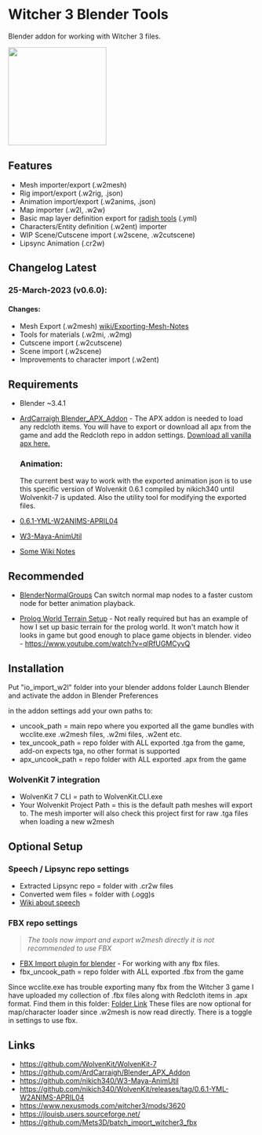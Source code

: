 # Witcher 3 Blender Tools
Blender addon for working with Witcher 3 files.

<img src="https://user-images.githubusercontent.com/4729750/227740200-4722f6c0-fce9-43f5-a4c2-68d6b90c706a.jpg" height="200">

## Features

- Mesh importer/export (.w2mesh)
- Rig import/export (.w2rig, .json)
- Animation import/export (.w2anims, .json)
- Map importer (.w2l, .w2w)
- Basic map layer definition export for [radish tools](https://www.nexusmods.com/witcher3/mods/3620) (.yml)
- Characters/Entity definition (.w2ent) importer
- WIP Scene/Cutscene import (.w2scene, .w2cutscene)
- Lipsync Animation (.cr2w)

## Changelog Latest

### 25-March-2023 (v0.6.0):
#### **Changes**:
* Mesh Export (.w2mesh) [wiki/Exporting-Mesh-Notes](https://github.com/dingdio/Witcher3-Blender-Tools/wiki/Exporting-Mesh-Notes) 
* Tools for materials (.w2mi, .w2mg)
* Cutscene import (.w2cutscene)
* Scene import (.w2scene)
* Improvements to character import (.w2ent)


## Requirements
- Blender ~3.4.1

- [ArdCarraigh Blender_APX_Addon](https://github.com/ArdCarraigh/Blender_APX_Addon) - The APX addon is needed to load any redcloth items. You will have to export or download all apx from the game and add the Redcloth repo in addon settings. [Download all vanilla apx here.](https://mega.nz/file/CchGVCSb#ahDgIhxvicClEA9VHecPu6S95iT8ih2Q5kRMUHoY5ec)

    ### **Animation**:
    The current best way to work with the exported animation json is to use this specific version of Wolvenkit 0.6.1 compiled by nikich340 until Wolvenkit-7 is updated. Also the utility tool for modifying the exported files.
- [0.6.1-YML-W2ANIMS-APRIL04](https://github.com/nikich340/WolvenKit/releases/tag/0.6.1-YML-W2ANIMS-APRIL04)
- [W3-Maya-AnimUtil](https://github.com/nikich340/W3-Maya-AnimUtil) 
- [Some Wiki Notes](https://github.com/dingdio/Witcher3_Blender_Tools/wiki/Exporting-Animation-Notes)

## Recommended 

- [BlenderNormalGroups](https://github.com/theoldben/BlenderNormalGroups) Can switch normal map nodes to a faster custom node for better animation playback.

- [Prolog World Terrain Setup](https://mega.nz/file/WNZzCQQR#KICtWteq_OxwU_YKj4LU09kdJlBMqzzwIJd8DVGil4Q) - Not really required but has an example of how I set up basic terrain for the prolog world. It won't match how it looks in game but good enough to place game objects in blender. video - https://www.youtube.com/watch?v=qlRfUGMCyvQ

## Installation
Put "io_import_w2l" folder into your blender addons folder
Launch Blender and activate the addon in Blender Preferences

in the addon settings add your own paths to:
- uncook_path = main repo where you exported all the game bundles with wcclite.exe .w2mesh files, .w2mi files, .w2ent etc.
- tex_uncook_path = repo folder with ALL exported .tga from the game, add-on expects tga, no other format is supported
- apx_uncook_path = repo folder with ALL exported .apx from the game

### WolvenKit 7 integration
- WolvenKit 7 CLI = path to WolvenKit.CLI.exe
- Your Wolvenkit Project Path = this is the default path meshes will export to. The mesh importer will also check this project first for raw .tga files when loading a new w2mesh

## Optional Setup

### Speech / Lipsync repo settings
- Extracted Lipsync repo = folder with .cr2w files
- Converted wem files = folder with (.ogg)s 
- [Wiki about speech](https://github.com/dingdio/Witcher3_Blender_Tools/wiki/Speech-Notes)

### FBX repo settings
>*The tools now import and export w2mesh directly it is not recommended to use FBX*
- [FBX Import plugin for blender](https://www.nexusmods.com/witcher3/mods/6118) - For working with any fbx files.
- fbx_uncook_path = repo folder with ALL exported .fbx from the game

Since wcclite.exe has trouble exporting many fbx from the Witcher 3 game I have uploaded my collection of .fbx files along with Redcloth items in .apx format. Find them in this folder: [Folder Link](https://mega.nz/folder/GIR3AZBY#I4EEwkl4tjgnIv07f10n0A) These files are now optional for map/character loader since .w2mesh is now read directly. There is a toggle in settings to use fbx.

## Links
- https://github.com/WolvenKit/WolvenKit-7
- https://github.com/ArdCarraigh/Blender_APX_Addon
- https://github.com/nikich340/W3-Maya-AnimUtil
- https://github.com/nikich340/WolvenKit/releases/tag/0.6.1-YML-W2ANIMS-APRIL04
- https://www.nexusmods.com/witcher3/mods/3620
- https://jlouisb.users.sourceforge.net/
- https://github.com/Mets3D/batch_import_witcher3_fbx
